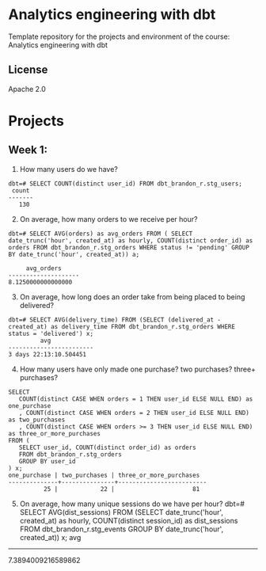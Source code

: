 # Analytics engineering with dbt

Template repository for the projects and environment of the course: Analytics engineering with dbt

## License

Apache 2.0

# Projects
## Week 1:
1. How many users do we have?
```
dbt=# SELECT COUNT(distinct user_id) FROM dbt_brandon_r.stg_users;
 count 
-------
   130
```

2. On average, how many orders to we receive per hour?
```
dbt=# SELECT AVG(orders) as avg_orders FROM ( SELECT date_trunc('hour', created_at) as hourly, COUNT(distinct order_id) as orders FROM dbt_brandon_r.stg_orders WHERE status != 'pending' GROUP BY date_trunc('hour', created_at)) a;

     avg_orders     
--------------------
8.1250000000000000
```

3. On average, how long does an order take from being placed to being delivered?
 ```
 dbt=# SELECT AVG(delivery_time) FROM (SELECT (delivered_at - created_at) as delivery_time FROM dbt_brandon_r.stg_orders WHERE status = 'delivered') x;
          avg           
------------------------
 3 days 22:13:10.504451
 ```

 4. How many users have only made one purchase? two purchases? three+ purchases?
 ```
SELECT 
    COUNT(distinct CASE WHEN orders = 1 THEN user_id ELSE NULL END) as one_purchase
    , COUNT(distinct CASE WHEN orders = 2 THEN user_id ELSE NULL END) as two_purchases
    , COUNT(distinct CASE WHEN orders >= 3 THEN user_id ELSE NULL END) as three_or_more_purchases
FROM (
    SELECT user_id, COUNT(distinct order_id) as orders
    FROM dbt_brandon_r.stg_orders
    GROUP BY user_id
) x;
 one_purchase | two_purchases | three_or_more_purchases 
--------------+---------------+-------------------------
           25 |            22 |                      81
 ```

5. On average, how many unique sessions do we have per hour?
dbt=# SELECT AVG(dist_sessions) FROM (SELECT date_trunc('hour', created_at) as hourly, COUNT(distinct session_id) as dist_sessions FROM dbt_brandon_r.stg_events GROUP BY date_trunc('hour', created_at)) x;
        avg         
--------------------
 7.3894009216589862

